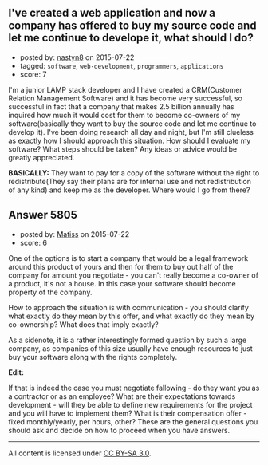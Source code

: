## I've created a web application and now a company has offered to buy my source code and let me continue to develope it, what should I do?

- posted by: [nastyn8](https://stackexchange.com/users/423318/nastyn8) on 2015-07-22
- tagged: `software`, `web-development`, `programmers`, `applications`
- score: 7

I'm a junior LAMP stack developer and I have created a CRM(Customer Relation Management Software) and it has become very successful, so successful in fact that a company that makes 2.5 billion annually has inquired how much it would cost for them to become co-owners of my software(basically they want to buy the source code and let me continue to develop it). I've been doing research all day and night, but I'm still clueless as exactly how I should approach this situation. How should I evaluate my software? What steps should be taken? Any ideas or advice would be greatly appreciated.

**BASICALLY:** They want to pay for a copy of the software without the right to redistribute(They say their plans are for internal use and not redistribution of any kind) and keep me as the developer. Where would I go from there?



## Answer 5805

- posted by: [Matiss](https://stackexchange.com/users/1819512/matiss) on 2015-07-22
- score: 6

One of the options is to start a company that would be a legal framework around this product of yours and then for them to buy out half of the company for amount you negotiate - you can't really become a co-owner of a product, it's not a house. In this case your software should become property of the company.

How to approach the situation is with communication - you should clarify what exactly do they mean by this offer, and what exactly do they mean by co-ownership? What does that imply exactly?

As a sidenote, it is a rather interestingly formed question by such a large company, as companies of this size usually have enough resources to just buy your software along with the rights completely.

**Edit:**

 
If that is indeed the case you must negotiate fallowing - do they want you as a contractor or as an employee? What are their expectations towards development - will they be able to define new requirements for the project and you will have to implement them? What is their compensation offer - fixed monthly/yearly, per hours, other? These are the general questions you should ask and decide on how to proceed when you have answers.



---

All content is licensed under [CC BY-SA 3.0](https://creativecommons.org/licenses/by-sa/3.0/).
